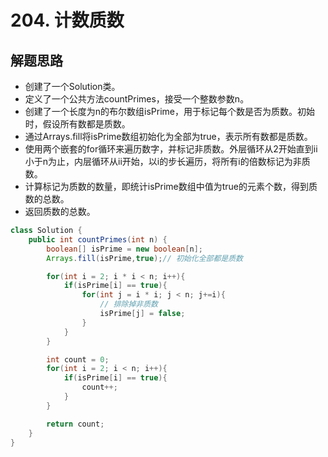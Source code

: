 # 204. 计数质数


## 解题思路

* 创建了一个Solution类。
* 定义了一个公共方法countPrimes，接受一个整数参数n。
* 创建了一个长度为n的布尔数组isPrime，用于标记每个数是否为质数。初始时，假设所有数都是质数。
* 通过Arrays.fill将isPrime数组初始化为全部为true，表示所有数都是质数。
* 使用两个嵌套的for循环来遍历数字，并标记非质数。外层循环从2开始直到ii小于n为止，内层循环从ii开始，以i的步长遍历，将所有i的倍数标记为非质数。
* 计算标记为质数的数量，即统计isPrime数组中值为true的元素个数，得到质数的总数。
* 返回质数的总数。

```java
class Solution {
    public int countPrimes(int n) {
        boolean[] isPrime = new boolean[n];
        Arrays.fill(isPrime,true);// 初始化全部都是质数

        for(int i = 2; i * i < n; i++){
            if(isPrime[i] == true){
                for(int j = i * i; j < n; j+=i){
                    // 排除掉非质数
                    isPrime[j] = false;
                }
            }
        }

        int count = 0;
        for(int i = 2; i < n; i++){
            if(isPrime[i] == true){
                count++;
            }
        }

        return count;
    }
}

```